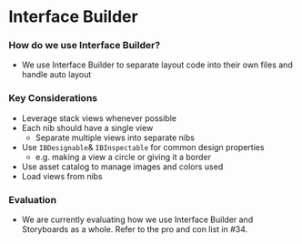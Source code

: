 # Interface Builder
### How do we use Interface Builder?
* We use Interface Builder to separate layout code into their own files and handle auto layout 

### Key Considerations
* Leverage stack views whenever possible
* Each nib should have a single view
	* Separate multiple views into separate nibs
* Use  `IBDesignable`& `IBInspectable` for common design properties 
	* e.g. making a view a circle or giving it a border
* Use asset catalog to manage images and colors used 
* Load views from nibs

### Evaluation
* We are currently evaluating how we use Interface Builder and Storyboards as a whole. Refer to the pro and con list in #34.
